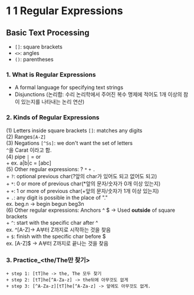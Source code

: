 # 1 1 Regular Expressions
## Basic Text Processing
+ `[]`: square brackets
+ `<>`: angles
+ `()`: parentheses
### 1. What is Regular Expressions
- A formal language for specifying text strings
- Disjunctions (논리합: 수리 논리학에서 주어진 복수 명제에 적어도 1개 이상의 참이 있는지를 나타내는 논리 연산)
### 2. Kinds of Regular Expressions
(1) Letters inside square brackets `[]`: matches any digits <br>
(2) Ranges`[A-Z]` <br>
(3) Negations `[^Ss]`: we don't want the set of letters <br>
`^`을 Carat 이라고 함. <br>
(4) pipe `|` = or <br>
	+ ex. a|b|c = [abc] <br>
(5) Other regular expressions: ? `*` `+` `.` <br>
	+ `?`: optional previous char(?앞의 char가 있어도 되고 없어도 되고) <br>
	+ `*`: 0 or more of previous char(*앞의 문자/숫자가 0개 이상 있는지) <br>
	+ `+`: 1 or more of previous char(+앞의 문자/숫자가 1개 이상 있는지) <br>
	+ `.`: any digit is possible in the place of "." <br>
	ex. beg.n -> begin begun beg3n <br>
(6) Other regular expressions: Anchors ^ $ -> Used **outside** of square brackets <br>
	+ `^`: start with the specific char after ^  <br>
	ex. ^[A-Z]-> A부터 Z까지로 시작하는 것을 찾음 <br>
	+ `$`: finish with the specific char before $  <br>
	ex. [A-Z]$ -> A부터 Z까지로 끝나는 것을 찾음 <br>

### 3. Practice_<the/The만 찾기>
	+ step 1: [tT]he -> the, The 모두 찾기
	+ step 2: [tT]he[^A-Za-z] -> the뒤에 아무것도 없게
	+ step 3: [^A-Za-z][tT]he[^A-Za-z] -> 앞에도 아무것도 없게.
